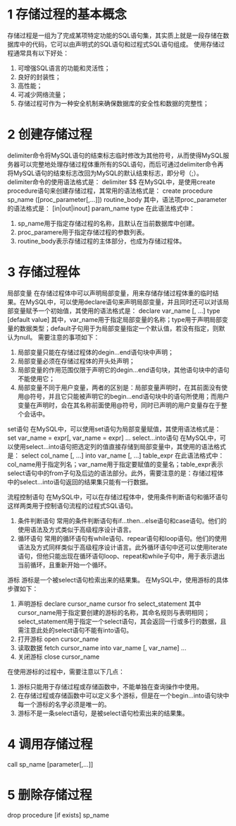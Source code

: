# 1 存储过程的基本概念
存储过程是一组为了完成某项特定功能的SQL语句集，其实质上就是一段存储在数据库中的代码，它可以由声明式的SQL语句和过程式SQL语句组成。
使用存储过程通常具有以下好处：
1. 可增强SQL语言的功能和灵活性；
2. 良好的封装性；
3. 高性能；
4. 可减少网络流量；
5. 存储过程可作为一种安全机制来确保数据库的安全性和数据的完整性；

# 2 创建存储过程
delimiter命令将MySQL语句的结束标志临时修改为其他符号，从而使得MySQL服务器可以完整地处理存储过程体重所有的SQL语句，而后可通过delimiter命令再将MySQL语句的结束标志改回为MySQL的默认结束标志，即分号（;）。
delimiter命令的使用语法格式是：
delimiter $$
在MySQL中，是使用create procedure语句来创建存储过程，其常用的语法格式是：
create procedure sp_name ([proc_parameter[,...]]) routine_body
其中，语法项proc_parameter的语法格式是：
[in|out|inout] param_name type
在此语法格式中：
1. sp_name用于指定存储过程的名称，且默认在当前数据库中创建。
2. proc_paramere用于指定存储过程的参数列表。
3. routine_body表示存储过程的主体部分，也成为存储过程体。

# 3 存储过程体
局部变量
在存储过程体中可以声明局部变量，用来存储存储过程体重的临时结果。在MySQL中，可以使用declare语句来声明局部变量，并且同时还可以对该局部变量赋予一个初始值，其使用的语法格式是：
declare var_name [, ...] type [default value]
其中，var_name用于指定局部变量的名称；type用于声明局部变量的数据类型；default子句用于为局部变量指定一个默认值，若没有指定，则默认为null。
需要注意的事项如下：
1. 局部变量只能在存储过程体的degin...end语句块中声明；
2. 局部变量必须在存储过程体的开头处声明；
3. 局部变量的作用范围仅限于声明它的degin...end语句块，其他语句块中的语句不能使用它；
4. 局部变量不同于用户变量，两者的区别是：局部变量声明时，在其前面没有使用@符号，并且它只能被声明它的begin...end语句块中的语句所使用；而用户变量在声明时，会在其名称前面使用@符号，同时已声明的用户变量存在于整个会话中。

set语句
在MySQL中，可以使用set语句为局部变量赋值，其使用语法格式是：
set var_name = expr[, var_name = expr] ...
select...into语句
在MySQL中，可以使用select...into语句把选定列的值直接存储到局部变量中，其使用的语法格式是：
select col_name [, ...] into var_name [, ...] table_expr
在此语法格式中：col_name用于指定列名；var_name用于指定要赋值的变量名；table_expr表示select语句中的from子句及后边的语法部分。此外，需要注意的是：存储过程体中的select...into语句返回的结果集只能有一行数据。

流程控制语句
在MySQL中，可以在存储过程体中，使用条件判断语句和循环语句这样两类用于控制语句流程的过程式SQL语句。
1. 条件判断语句
常用的条件判断语句有if...then...else语句和case语句。他们的使用语法及方式类似于高级程序设计语言。
2. 循环语句
常用的循环语句有while语句、repear语句和loop语句。他们的使用语法及方式同样类似于高级程序设计语言。此外循环语句中还可以使用iterate语句，但他只能出现在循环语句loop、repeat和while子句中，用于表示退出当前循环，且重新开始一个循环。

游标
游标是一个被select语句检索出来的结果集。
在MySQL中，使用游标的具体步骤如下：
1. 声明游标
declare cursor_name cursor fro select_statement
其中cursor_name用于指定要创建的游标的名称，其命名规则与表明相同；select_statement用于指定一个select语句，其会返回一行或多行的数据，且需注意此处的select语句不能有into语句。
2. 打开游标
open cursor_name
3. 读取数据
fetch cursor_name into var_name [, var_name] ...
4. 关闭游标
close cursor_name

在使用游标的过程中，需要注意以下几点：
1. 游标只能用于存储过程或存储函数中，不能单独在查询操作中使用。
2. 在存储过程或存储函数中可以定义多个游标，但是在一个begin...into语句块中每一个游标的名字必须是唯一的。
3. 游标不是一条select语句，是被select语句检索出来的结果集。

# 4 调用存储过程
call sp_name [parameter[,...]]

# 5 删除存储过程
drop procedure [if exists] sp_name